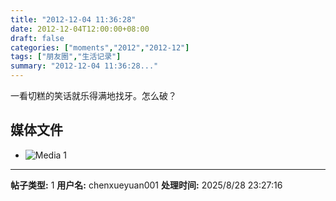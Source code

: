```yaml
---
title: "2012-12-04 11:36:28"
date: 2012-12-04T12:00:00+08:00
draft: false
categories: ["moments","2012","2012-12"]
tags: ["朋友圈","生活记录"]
summary: "2012-12-04 11:36:28..."
---
```


一看切糕的笑话就乐得满地找牙。怎么破？

## 媒体文件

- ![Media 1](/Moments/photos/2012-12-04/201212041136280.jpg)

---

**帖子类型:** 1
**用户名:** chenxueyuan001
**处理时间:** 2025/8/28 23:27:16